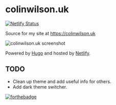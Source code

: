 # colinwilson.uk

[![Netlify Status](https://api.netlify.com/api/v1/badges/85de2299-dad7-4ebc-9fb6-d8e2b3a8878c/deploy-status)](https://app.netlify.com/sites/colinwilson/deploys)

Source for my site at <https://colinwilson.uk>

![colinwilson.uk screenshot](https://res.cloudinary.com/qunux/image/upload/v1659461491/colinwilson.uk_screenshot_020822_qjadvs.webp)

Powered by [Hugo](https://gohugo.io/) and hosted by [Netlify](https://www.netlify.com/).

## TODO

* Clean up theme and add useful info for others.
* Add dark theme switcher.


[![forthebadge](http://forthebadge.com/images/badges/cc-nc-sa.svg)](https://creativecommons.org/licenses/by-nc-sa/4.0/)